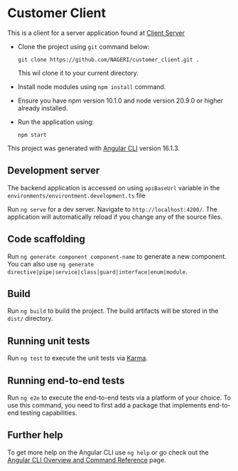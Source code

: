 # Customer Client

This is a client for a server application found at [Client Server]()

- Clone the project using `git` command below:

  ```git
  git clone https://github.com/NAGERI/customer_client.git .
  ```

  This wil clone it to your current directory.

- Install node modules using `npm install` command.
- Ensure you have npm version 10.1.0 and node version 20.9.0 or higher already installed.

- Run the application using:
  ```
  npm start
  ```

This project was generated with [Angular CLI](https://github.com/angular/angular-cli) version 16.1.3.

## Development server

The backend application is accessed on using `apiBaseUrl` variable in the `environments/environtment.development.ts` file

Run `ng serve` for a dev server. Navigate to `http://localhost:4200/`. The application will automatically reload if you change any of the source files.

## Code scaffolding

Run `ng generate component component-name` to generate a new component. You can also use `ng generate directive|pipe|service|class|guard|interface|enum|module`.

## Build

Run `ng build` to build the project. The build artifacts will be stored in the `dist/` directory.

## Running unit tests

Run `ng test` to execute the unit tests via [Karma](https://karma-runner.github.io).

## Running end-to-end tests

Run `ng e2e` to execute the end-to-end tests via a platform of your choice. To use this command, you need to first add a package that implements end-to-end testing capabilities.

## Further help

To get more help on the Angular CLI use `ng help` or go check out the [Angular CLI Overview and Command Reference](https://angular.io/cli) page.
